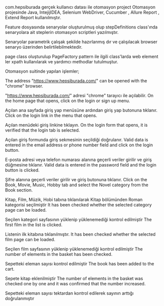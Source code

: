 com.hepsiburada gerçek kullanıcı datası ile otomasyon project
Otomasyon projesinde Java, IntejijIDEA, Selenium WebDriver, Cucumber , Allure Report , Extend Report kullanılmıştır.

Feature dosyasında senaryolar oluşturulmuş olup stepDefinitions class'ında senaryolara ait steplerin otomasyon scriptleri yazılmıştır.

Senaryolar parametrik çalışak şekilde hazırlanmış dır ve çalışılacak browser senaryo üzerinden belirtilebilmektedir.

page class oluşturulup PageFactory pattern ile ilgili class'larda web element ler xpath kullanılarak ve yardımcı methodlar tutulmuştur.

Otomasyon suitinde yapılan işlemler;

The address "https://www.hepsiburada.com/" can be opened with the "chrome" browser.

"https://www.hepsiburada.com/" adresi "chrome" tarayıcı ile açılabilir.
On the home page that opens, click on the login or sign up menu.

Açılan ana sayfada giriş yap menüsüne ardından giriş yap butonuna tıklanır.
Click on the login link in the menu that opens.

Açılan menüdeki giriş linkine tıklayın.
On the login form that opens, it is verified that the login tab is selected.

Açılan giriş formunda giriş sekmesinin seçildiği doğrulanır.
Valid data is entered in the email address or phone number field and click on the login button.

E-posta adresi veya telefon numarası alanına geçerli veriler girilir ve giriş düğmesine tıklanır.
Valid data is entered in the password field and the login button is clicked.

Şifre alanına geçerli veriler girilir ve giriş butonuna tıklanır.
Click on the Book, Movie, Music, Hobby tab and select the Novel category from the Book section.

Kitap, Film, Müzik, Hobi tabına tıklanılarak Kitap bölümünden Roman kategorisi seçilmiştir
It has been checked whether the selected category page can be loaded.

Seçilen kategori sayfasının yüklenip yüklenemediği kontrol edilmiştir
The first film in the list is clicked.

Listenin ilk kitabına tıklanılmıştır.
It has been checked whether the selected film page can be loaded.

Seçilen film sayfasının yüklenip yüklenemediği kontrol edilmiştir
The number of elements in the basket has been checked.

Sepetteki eleman sayısı kontrol edilmiştir
The book has been added to the cart.

Sepete kitap eklenilmiştir
The number of elements in the basket was checked one by one and it was confirmed that the number increased.

Sepetteki eleman sayısı tektardan kontrol edilerek sayının arttığı doğrulanmıştır